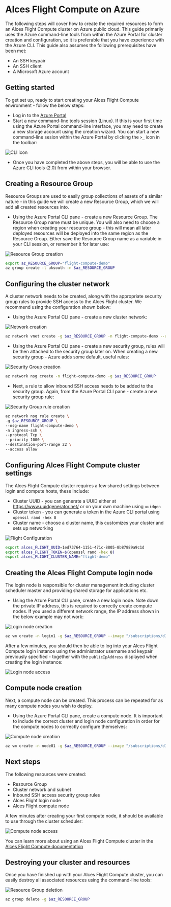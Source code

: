Alces Flight Compute on Azure
=============================

The following steps will cover how to create the required resources to form an Alces Flight Compute cluster on Azure public cloud. This guide primarily uses the Azure command-line tools from within the Azure Portal for cluster creation and configuration, so it is preferable that you have experience with the Azure CLI. This guide also assumes the following prerequisites have been met:

* An SSH keypair
* An SSH client
* A Microsoft Azure account

Getting started
---------------

To get set up, ready to start creating your Alces Flight Compute environment - follow the below steps:

* Log in to the [Azure Portal](https://portal.azure.com)
* Start a new command-line tools session (Linux). If this is your first time using the Azure Portal command-line interface, you may need to create a new storage account using the creation wizard. You can start a new command-line sesion within the Azure Portal by clicking the `>_` icon in the toolbar:

![CLI icon](https://s3-eu-west-1.amazonaws.com/flight-appliance-support/images/azure-cli.png)

* Once you have completed the above steps, you will be able to use the Azure CLI tools (2.0) from within your browser.

Creating a Resource Group
-------------------------

Resource Groups are used to easily group collections of assets of a similar nature - in this guide we will create a new Resource Group, which we will add all created resources into.

* Using the Azure Portal CLI pane - create a new Resource Group. The Resource Group name must be unique. You will also need to choose a region when creating your resource group - this will mean all later deployed resources will be deployed into the same region as the Resource Group. Either save the Resource Group name as a variable in your CLI session, or remember it for later use:

![Resource Group creation](https://s3-eu-west-1.amazonaws.com/flight-appliance-support/images/azure-resourcegroup.png)

```bash
export az_RESOURCE_GROUP="flight-compute-demo"
az group create -l uksouth -n $az_RESOURCE_GROUP
```

Configuring the cluster network
-------------------------------

A cluster network needs to be created, along with the appropriate security group rules to provide SSH access to the Alces Flight cluster. We recommend using the configuration shown below:

* Using the Azure Portal CLI pane - create a new cluster network:

![Network creation](https://s3-eu-west-1.amazonaws.com/flight-appliance-support/images/azure-resourcegroup.png)

```bash
az network vnet create -g $az_RESOURCE_GROUP -n flight-compute-demo --address-prefix 10.0.0.0/24 --subnet-name prv --subnet-prefix 10.0.0.0/24
```

* Using the Azure Portal CLI pane - create a new security group, rules will be then attached to the security group later on. When creating a new security group - Azure adds some default, useful rules:

![Security Group creation](https://s3-eu-west-1.amazonaws.com/flight-appliance-support/images/azure-securitygroup.png)

```bash
az network nsg create -n flight-compute-demo -g $az_RESOURCE_GROUP
```

* Next, a rule to allow inbound SSH access needs to be added to the security group. Again, from the Azure Portal CLI pane - create a new security group rule:

![Security Group rule creation](https://s3-eu-west-1.amazonaws.com/flight-appliance-support/images/azure-securitygrouprule.png)

```bash
az network nsg rule create \
-g $az_RESOURCE_GROUP \
--nsg-name flight-compute-demo \
-n ingress-ssh \
--protocol Tcp \
--priority 1000 \
--destination-port-range 22 \
--access allow
```

Configuring Alces Flight Compute cluster settings
-------------------------------------------------

The Alces Flight Compute cluster requires a few shared settings between login and compute hosts, these include:

* Cluster UUID - you can generate a UUID either at https://www.uuidgenerator.net/ or on your own machine using `uuidgen`
* Cluster token - you can generate a token in the Azure CLI portal using `openssl rand -hex 8`
* Cluster name - choose a cluster name, this customizes your cluster and sets up networking

![Flight Configuration](https://s3-eu-west-1.amazonaws.com/flight-appliance-support/images/azure-flightconfig.png)

```bash
export alces_FLIGHT_UUID=1ed73764-1151-471c-8805-8b87889a9c1d
export alces_FLIGHT_TOKEN=$(openssl rand -hex 8)
export alces_FLIGHT_CLUSTER_NAME="flight-demo"
```

Creating the Alces Flight Compute login node
--------------------------------------------

The login node is responsible for cluster management including cluster scheduler master and providing shared storage for applications etc.

* Using the Azure Portal CLI pane, create a new login node. Note down the private IP address, this is required to correctly create compute nodes. If you used a different network range, the IP address shown in the below example may not work:

![Login node creation](https://s3-eu-west-1.amazonaws.com/flight-appliance-support/images/azure-login1.png)

```bash
az vm create -n login1 -g $az_RESOURCE_GROUP --image "/subscriptions/d1e964ef-15c7-4b27-8113-e725167cee83/resourceGroups/alcesflight/providers/Microsoft.Compute/images/alces-flight-compute-1.0.0-beta" --custom-data "bash /opt/alces/helper --cluster-name $alces_FLIGHT_CLUSTER_NAME --type master --uuid $alces_FLIGHT_UUID --token $alces_FLIGHT_TOKEN" --size Standard_DS1_v2 --admin-username alces --ssh-dest-key-path "/home/alces/.ssh/authorized_keys" --ssh-key-value "ssh-rsa AAAAB3NzaC1yc2EAAAADAQABAAABAQDA+S71+zvHiiH+gFFCSsMs+VZIRLeh29JeDu5z5Y0F+Sg1kmLOQLqr7u2qA6FHTwz4vMMvqW2h3mvYUvW2nGOJec9fkY2cCPrFzSvu/6+44Zirv9Zmm7l9Brozj+7jdatNTmTlfEXUlGZIMxOeXdC/Shkmrajadg9pngaCnzxZaoFFoXfnY5Xf/dR/dgbnHr9tKHY7jDMggFnPEvC8NUCAFYg2HuZVfFjiYn4ptv00TYFhf1m2RX/RNUzR+qpltOZEYww3YAb2MgTZtWgQQPmOCAjbwnLSmwvuijEAiVLlE/wKqI05wr1z2viVC1r9u7Cg+uOD/4X8adoyALx+grsv" --nsg flight-compute-demo --private-ip-address 10.0.0.4 --subnet prv --vnet-name flight-compute-demo
```

After a few minutes, you should then be able to log into your Alces Flight Compute login instance using the administrator username and keypair previously specified - together with the `publicIpAddress` displayed when creating the login instance:

![Login node access](https://s3-eu-west-1.amazonaws.com/flight-appliance-support/images/azure-login1access.png)

Compute node creation
---------------------

Next, a compute node can be created. This process can be repeated for as many compute nodes you wish to deploy.

* Using the Azure Portal CLI pane, create a compute node. It is important to include the correct cluster and login node configuration in order for the compute nodes to correctly configure themselves:

![Compute node creation](https://s3-eu-west-1.amazonaws.com/flight-appliance-support/images/azure-node01.png)

```bash
az vm create -n node01 -g $az_RESOURCE_GROUP --image "/subscriptions/d1e964ef-15c7-4b27-8113-e725167cee83/resourceGroups/alcesflight/providers/Microsoft.Compute/images/alces-flight-compute-1.0.0-beta" --custom-data "bash /opt/alces/helper --cluster-name $alces_FLIGHT_CLUSTER_NAME --type slave --master-ip 10.0.0.4 --uuid $alces_FLIGHT_UUID --token $alces_FLIGHT_TOKEN" --size Standard_DS1_v2 --admin-username alces --ssh-dest-key-path "/home/alces/.ssh/authorized_keys" --ssh-key-value "ssh-rsa AAAAB3NzaC1yc2EAAAADAQABAAABAQDA+S71+zvHiiH+gFFCSsMs+VZIRLeh29JeDu5z5Y0F+Sg1kmLOQLqr7u2qA6FHTwz4vMMvqW2h3mvYUvW2nGOJec9fkY2cCPrFzSvu/6+44Zirv9Zmm7l9Brozj+7jdatNTmTlfEXUlGZIMxOeXdC/Shkmrajadg9pngaCnzxZaoFFoXfnY5Xf/dR/dgbnHr9tKHY7jDMggFnPEvC8NUCAFYg2HuZVfFjiYn4ptv00TYFhf1m2RX/RNUzR+qpltOZEYww3YAb2MgTZtWgQQPmOCAjbwnLSmwvuijEAiVLlE/wKqI05wr1z2viVC1r9u7Cg+uOD/4X8adoyALx+grsv" --nsg flight-compute-demo --subnet prv --vnet-name flight-compute-demo
```

Next steps
----------

The following resources were created:

* Resource Group
* Cluster network and subnet
* Inbound SSH access security group rules
* Alces Flight login node
* Alces Flight compute node

A few minutes after creating your first compute node, it should be available to use through the cluster scheduler:

![Compute node access](https://s3-eu-west-1.amazonaws.com/flight-appliance-support/images/azure-node01access.png)

You can learn more about using an Alces Flight Compute cluster in the [Alces Flight Compute documentation](http://docs.alces-flight.com)

Destroying your cluster and resources
-------------------------------------

Once you have finished up with your Alces Flight Compute cluster, you can easily destroy all associated resources using the command-line tools:

![Resource Group deletion]()

```bash
az group delete -g $az_RESOURCE_GROUP
```
